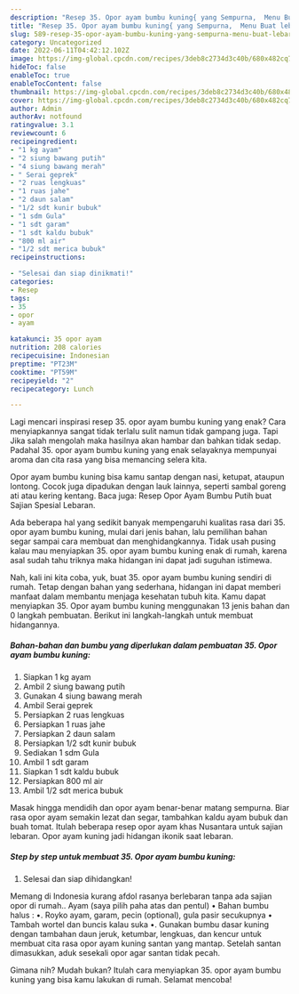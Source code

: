 ```yaml
---
description: "Resep 35. Opor ayam bumbu kuning{ yang Sempurna,  Menu Buat lebaran"
title: "Resep 35. Opor ayam bumbu kuning{ yang Sempurna,  Menu Buat lebaran"
slug: 589-resep-35-opor-ayam-bumbu-kuning-yang-sempurna-menu-buat-lebaran
category: Uncategorized
date: 2022-06-11T04:42:12.102Z
image: https://img-global.cpcdn.com/recipes/3deb8c2734d3c40b/680x482cq70/35-opor-ayam-bumbu-kuning-foto-resep-utama.jpg
hideToc: false
enableToc: true
enableTocContent: false
thumbnail: https://img-global.cpcdn.com/recipes/3deb8c2734d3c40b/680x482cq70/35-opor-ayam-bumbu-kuning-foto-resep-utama.jpg
cover: https://img-global.cpcdn.com/recipes/3deb8c2734d3c40b/680x482cq70/35-opor-ayam-bumbu-kuning-foto-resep-utama.jpg
author: Admin
authorAv: notfound
ratingvalue: 3.1
reviewcount: 6
recipeingredient:
- "1 kg ayam"
- "2 siung bawang putih"
- "4 siung bawang merah"
- " Serai geprek"
- "2 ruas lengkuas"
- "1 ruas jahe"
- "2 daun salam"
- "1/2 sdt kunir bubuk"
- "1 sdm Gula"
- "1 sdt garam"
- "1 sdt kaldu bubuk"
- "800 ml air"
- "1/2 sdt merica bubuk"
recipeinstructions:

- "Selesai dan siap dinikmati!"
categories:
- Resep
tags:
- 35
- opor
- ayam

katakunci: 35 opor ayam 
nutrition: 208 calories
recipecuisine: Indonesian
preptime: "PT23M"
cooktime: "PT59M"
recipeyield: "2"
recipecategory: Lunch

---
```



Lagi mencari inspirasi resep 35. opor ayam bumbu kuning yang enak? Cara menyiapkannya sangat tidak terlalu sulit namun tidak gampang juga. Tapi Jika salah mengolah maka hasilnya akan hambar dan bahkan tidak sedap. Padahal 35. opor ayam bumbu kuning yang enak selayaknya mempunyai aroma dan cita rasa yang bisa memancing selera kita.


Opor ayam bumbu kuning bisa kamu santap dengan nasi, ketupat, ataupun lontong. Cocok juga dipadukan dengan lauk lainnya, seperti sambal goreng ati atau kering kentang. Baca juga: Resep Opor Ayam Bumbu Putih buat Sajian Spesial Lebaran.

Ada beberapa hal yang sedikit banyak mempengaruhi kualitas rasa dari 35. opor ayam bumbu kuning, mulai dari jenis bahan, lalu pemilihan bahan segar sampai cara membuat dan menghidangkannya. Tidak usah pusing kalau mau menyiapkan 35. opor ayam bumbu kuning enak di rumah, karena asal sudah tahu triknya maka hidangan ini dapat jadi suguhan istimewa.


Nah, kali ini kita coba, yuk, buat 35. opor ayam bumbu kuning sendiri di rumah. Tetap dengan bahan yang sederhana, hidangan ini dapat memberi manfaat dalam membantu menjaga kesehatan tubuh kita. Kamu dapat menyiapkan 35. Opor ayam bumbu kuning menggunakan 13 jenis bahan dan 0 langkah pembuatan. Berikut ini langkah-langkah untuk membuat hidangannya.

<!--inarticleads1-->

##### Bahan-bahan dan bumbu yang diperlukan dalam pembuatan 35. Opor ayam bumbu kuning:

1. Siapkan 1 kg ayam
1. Ambil 2 siung bawang putih
1. Gunakan 4 siung bawang merah
1. Ambil  Serai geprek
1. Persiapkan 2 ruas lengkuas
1. Persiapkan 1 ruas jahe
1. Persiapkan 2 daun salam
1. Persiapkan 1/2 sdt kunir bubuk
1. Sediakan 1 sdm Gula
1. Ambil 1 sdt garam
1. Siapkan 1 sdt kaldu bubuk
1. Persiapkan 800 ml air
1. Ambil 1/2 sdt merica bubuk


Masak hingga mendidih dan opor ayam benar-benar matang sempurna. Biar rasa opor ayam semakin lezat dan segar, tambahkan kaldu ayam bubuk dan buah tomat. Itulah beberapa resep opor ayam khas Nusantara untuk sajian lebaran. Opor ayam kuning jadi hidangan ikonik saat lebaran. 

<!--inarticleads2-->

##### Step by step untuk membuat 35. Opor ayam bumbu kuning:


1. Selesai dan siap dihidangkan!

Memang di Indonesia kurang afdol rasanya berlebaran tanpa ada sajian opor di rumah.. Ayam (saya pilih paha atas dan pentul) • Bahan bumbu halus : •. Royko ayam, garam, pecin (optional), gula pasir secukupnya • Tambah wortel dan buncis kalau suka •. Gunakan bumbu dasar kuning dengan tambahan daun jeruk, ketumbar, lengkuas, dan kencur untuk membuat cita rasa opor ayam kuning santan yang mantap. Setelah santan dimasukkan, aduk sesekali opor agar santan tidak pecah. 

Gimana nih? Mudah bukan? Itulah cara menyiapkan 35. opor ayam bumbu kuning yang bisa kamu lakukan di rumah. Selamat mencoba!
